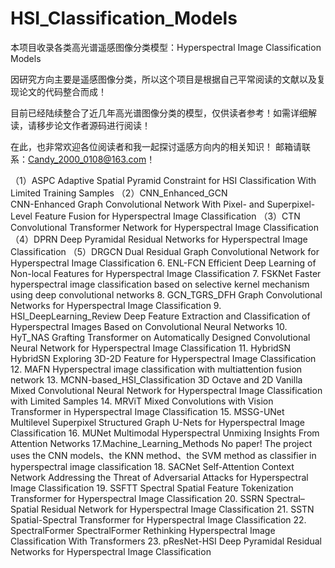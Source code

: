 # HSI_Classification_Models
本项目收录各类高光谱遥感图像分类模型：Hyperspectral Image Classification Models
  
因研究方向主要是遥感图像分类，所以这个项目是根据自己平常阅读的文献以及复现论文的代码整合而成！  

目前已经陆续整合了近几年高光谱图像分类的模型，仅供读者参考！如需详细解读，请移步论文作者源码进行阅读！  
  
在此，也非常欢迎各位阅读者和我一起探讨遥感方向内的相关知识！  邮箱请联系：Candy_2000_0108@163.com！

（1）ASPC
Adaptive Spatial Pyramid Constraint for HSI Classification With Limited Training Samples
（2）CNN_Enhanced_GCN  
CNN-Enhanced Graph Convolutional Network With Pixel- and Superpixel-Level Feature Fusion for Hyperspectral Image Classification
（3）CTN
Convolutional Transformer Network for Hyperspectral Image Classification
（4）DPRN
Deep Pyramidal Residual Networks for Hyperspectral Image Classification
（5）DRGCN
Dual Residual Graph Convolutional Network for Hyperspectral Image Classification
6. ENL-FCN
Efficient Deep Learning of Non-local Features for Hyperspectral Image Classification
7. FSKNet
Faster hyperspectral image classification based on selective kernel mechanism using deep convolutional networks
8. GCN_TGRS_DFH
Graph Convolutional Networks for Hyperspectral Image Classification
9. HSI_DeepLearning_Review
Deep Feature Extraction and Classification of Hyperspectral Images Based on Convolutional Neural Networks
10. HyT_NAS
Grafting Transformer on Automatically Designed Convolutional Neural Network for Hyperspectral Image Classification
11. HybridSN
HybridSN Exploring 3D-2D Feature for Hyperspectral Image Classification
12. MAFN
Hyperspectral image classification with multiattention fusion network
13. MCNN-based_HSI_Classification
3D Octave and 2D Vanilla Mixed Convolutional Neural Network for Hyperspectral Image Classification with Limited Samples
14. MRViT
Mixed Convolutions with Vision Transformer in Hyperspectral Image Classification
15. MSSG-UNet
Multilevel Superpixel Structured Graph U-Nets for Hyperspectral Image Classification
16. MUNet
Multimodal Hyperspectral Unmixing Insights From Attention Networks
17.Machine_Learning_Methods
No paper! The project uses the CNN models、the KNN method、the SVM method as classifier in hyperspectral image classification
18. SACNet
Self-Attention Context Network Addressing the Threat of Adversarial Attacks for Hyperspectral Image Classification
19. SSFTT
Spectral Spatial Feature Tokenization Transformer for Hyperspectral Image Classification
20. SSRN
Spectral–Spatial Residual Network for Hyperspectral Image Classification
21. SSTN
Spatial-Spectral Transformer for Hyperspectral Image Classification
22. SpectralFormer
SpectralFormer Rethinking Hyperspectral Image Classification With Transformers
23. pResNet-HSI
Deep Pyramidal Residual Networks for Hyperspectral Image Classification

